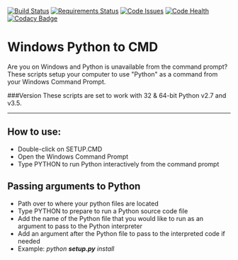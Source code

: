 [![Build Status](https://travis-ci.org/genome21/Win-Python2Cmd.svg?branch=master)](https://travis-ci.org/genome21/Win-Python2Cmd)
[![Requirements Status](https://requires.io/github/genome21/Win-Python2Cmd/requirements.svg?branch=master)](https://requires.io/github/genome21/Win-Python2Cmd/requirements/?branch=master)
[![Code Issues](https://www.quantifiedcode.com/api/v1/project/ba78f1532fc8400d8c3553d9a9e7e38c/badge.svg)](https://www.quantifiedcode.com/app/project/ba78f1532fc8400d8c3553d9a9e7e38c)
[![Code Health](https://landscape.io/github/genome21/Win-Python2Cmd/master/landscape.svg?style=flat)](https://landscape.io/github/genome21/Win-Python2Cmd/master)
[![Codacy Badge](https://api.codacy.com/project/badge/grade/881caa3f903a43d7936a4b978a53ffb1)](https://www.codacy.com/app/thecainvestors/Win-Python2Cmd)

# Windows Python to CMD

Are you on Windows and Python is unavailable from the command prompt?  These scripts setup your computer to use "Python" as a command from your Windows Command Prompt.

###Version
These scripts are set to work with 32 & 64-bit Python v2.7 and v3.5.
<hr>

## How to use:

* Double-click on SETUP.CMD
* Open the Windows Command Prompt
* Type PYTHON to run Python interactively from the command prompt

## Passing arguments to Python

* Path over to where your python files are located
* Type PYTHON to prepare to run a Python source code file
* Add the name of the Python file that you would like to run as an argument to pass to the Python interpreter
* Add an argument after the Python file to pass to the interpreted code if needed
* Example: <i>python <b>setup.py</b> install</i>